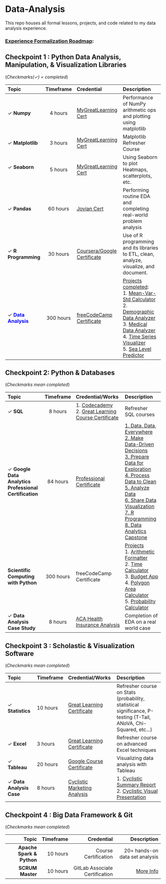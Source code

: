 # Data-Analysis
This repo houses all formal lessons, projects, and code related to my data analysis experience. 

<h3><ins>Experience Formalization Roadmap</ins>:<h3> 

## Checkpoint 1 : Python Data Analysis, Manipulation, & Visualization Libraries
(<i>Checkmarks(&check;) = completed</i>)

| Topic | Timeframe | Credential | Description | 
|:---|:---:|:---|:---|
| &check; <b>Numpy</b> | 4 hours | [MyGreatLearning Cert](https://drive.google.com/file/d/1vYkW-HN-7ADTQEEf6qj0adE63SE8dSBj/view?usp=sharing) | Performance of NumPy arithmetic ops and plotting using matplotlib |
| &check; <b>Matplotlib</b> | 3 hours | [MyGreatLearning Cert](https://drive.google.com/file/d/136vMg8fqxd0F3rSfFpgGc2qb4d3SHyAM/view?usp=sharing) | Matplotlib Refresher Course |
| &check; <b>Seaborn</b></p> | 5 hours | [MyGreatLearning Cert](https://drive.google.com/file/d/1_nKRihGOZb0xA4dpM_8LQU6TcMvopLPv/view?usp=sharing) | Using Seaborn to plot Heatmaps, scatterplots, etc. | 
| &check; <b>Pandas</b> | 60 hours | [Jovian Cert](https://drive.google.com/file/d/12MJKU8uabmaDJok-Zo3if477MHOMJmG1/view?usp=sharing) | Performing routine EDA and completing real-world problem analysis |
| &check; <b>R Programming</b> | 30 hours | [Coursera/Google Certificate](https://drive.google.com/file/d/14gbfoCtbDzkirDkYHqIyFSAeIbgvxFuv/view?usp=sharing) | Use of R programming and its libraries to ETL, clean, analyze, visualize, and document. | 
| &check; <span style='color:blue'><b>Data Analysis</b></span>| 300 hours | [freeCodeCamp Certificate](https://freecodecamp.org/certification/xxk1ng0fh3artzxx/data-analysis-with-python-v7) | <ins>Projects completed</ins>:<br>1. [Mean-Var-Std Calculator](https://replit.com/@mrcking88/boilerplate-mean-variance-standard-deviation-calculator)<br>2. [Demographic Data Analyzer](https://replit.com/@mrcking88/boilerplate-demographic-data-analyzer-3)<br>3. [Medical Data Analyzer](https://replit.com/@mrcking88/boilerplate-medical-data-visualizer)<br>4. [Time Series Visualizer](https://replit.com/@mrcking88/boilerplate-page-view-time-series-visualizer)<br>5. [Sea Level Predictor](https://replit.com/@mrcking88/boilerplate-sea-level-predictor)<br>  | 

## Checkpoint 2: Python & Databases
(<i>Checkmarks mean completed</i>)

| Topic | Timeframe | Credential/Works | Description | 
|:---|:---:|:---|:---|
| &check; <b>SQL</b> | 8 hours | 1. [Codecademy](https://drive.google.com/file/d/1-kfudCi1jWrFIdeGbqyn4Q2_3OuQDn7j/view?usp=sharing)<br>2. [Great Learning Course Certificate](https://drive.google.com/file/d/15qC0cUtcMK6VmHpvkEl9pufExgoBlzHd/view?usp=sharing) | Refresher SQL courses |
| &check; <b>Google Data Analytics<br>Professional Certification | 84 hours | [Professional<br>Certificate](https://www.coursera.org/account/accomplishments/specialization/certificate/47Z4FBGM58NM) | [1. Data, Data, Everywhere](https://www.coursera.org/account/accomplishments/certificate/QPGP2RZZEBNU)<br>[2. Make Data-Driven Decisions](https://www.coursera.org/account/accomplishments/certificate/4ABW8WZVN4YN)<br>[3. Prepare Data for Exploration](https://www.coursera.org/account/accomplishments/certificate/XUNM6MFCX6KB)<br>[4. Process Data to Clean](https://www.coursera.org/account/accomplishments/certificate/ACLJ9ZZN6QX5)<br>[5. Analyze Data](https://www.coursera.org/account/accomplishments/certificate/YT3358L7BHQD)<br>[6. Share Data Visualization](https://www.coursera.org/account/accomplishments/certificate/ZGN7FM9RYQC3)<br>[7. R Programming](https://www.coursera.org/account/accomplishments/certificate/JY84H3VFXQCR)<br>[8. Data Analytics Capstone](https://www.coursera.org/account/accomplishments/certificate/75VG8USMNTG2)<br> | 
  | <b>Scientific Computing with Python</b> | 300 hours | freeCodeCamp Certificate | <ins>Projects</ins><br>1. [Arithmetic Formatter]()<br>2. [Time Calculator]()<br>3. [Budget App]()<br>4. [Polygon Area Calculator]()<br>5. [Probability Calculator]() |
| &check; <b>Data Analysis Case Study</b> | 8 hours | [ACA Health<br>Insurance Analysis](https://github.com/xxkohxx/Data-Analysis/blob/e6d273e5554af153651a6e02216be5cafd8427c1/1.%20Portfolio/a.%20Impact%20Analysis%20of%20the%20Affordable%20Care%20Act/Analysis_Health%20Insurance%20Coverage.ipynb) | Completion of EDA on a real world case |

## Checkpoint 3 : Scholastic & Visualization Software
(<i>Checkmarks mean completed</i>)

| Topic | Timeframe | Credential/Works | Description | 
|:---|:---|:---|:---|
| &check; <b>Statistics</b> | 10 hours |  [Great Learning Certificate](https://drive.google.com/file/d/1rZ4ZclGWXnOXxCeAZXtcODfK7RSBA3AP/view?usp=sharing) | Refresher course on Stats (probability, statistical significance, P-testing (T-Tail, ANoVA, Chi-Squared, etc...) | 
| &check; <b>Excel</b> | 3 hours | [Great Learning Certificate](https://drive.google.com/file/d/1F1qj0jbQjiamZn4qAANKP8FXVfKxLhkb/view?usp=sharing) | Refresher course on advanced Excel techniques
| &check; <b>Tableau</b> | 20 hours | [Google Course Certificate](https://drive.google.com/file/d/1oQai_IXapZRMnunsIrXOA07C4b_jS-8m/view?usp=sharing) | Visualizing data analysis with Tableau |
| &check; <b>Data Analysis Case</b> | 8 hours | [Cyclistic<br>Marketing Analysis](https://github.com/xxkohxx/Data-Analysis/blob/0fea9efcec605cd7fc4aedcceff402e694904dc1/1.%20Portfolio/b.%20Cyclistic%20Marketing%20Analysis/Cyclistic_Analysis.ipynb) | 1. [Cyclistic Summary Report]()<br>2. [Cyclistic Visual Presentation](https://public.tableau.com/shared/C4T5QYFF6?:display_count=n&:origin=viz_share_link) |

## Checkpoint 4 : Big Data Framework & Git
(<i>Checkmarks mean completed</i>)

| Topic | Timeframe | Credential | Description | 
|---:|---:|---:|---:|
| <b>Apache Spark & Python</b> | 10 hours | Course Certification | 20+ hands-on data set analysis |
| <b>SCRUM Master</b> | 10 hours | GitLab Associate Certification | <a href="">More Info</a>
